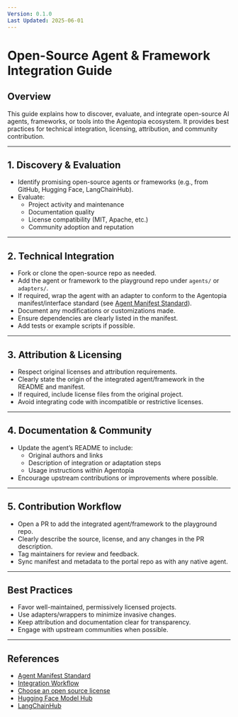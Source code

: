 ```yaml
---
Version: 0.1.0
Last Updated: 2025-06-01
---
```


# Open-Source Agent & Framework Integration Guide

## Overview

This guide explains how to discover, evaluate, and integrate open-source AI agents, frameworks, or tools into the Agentopia ecosystem. It provides best practices for technical integration, licensing, attribution, and community contribution.

---

## 1. Discovery & Evaluation
- Identify promising open-source agents or frameworks (e.g., from GitHub, Hugging Face, LangChainHub).
- Evaluate:
  - Project activity and maintenance
  - Documentation quality
  - License compatibility (MIT, Apache, etc.)
  - Community adoption and reputation

---

## 2. Technical Integration
- Fork or clone the open-source repo as needed.
- Add the agent or framework to the playground repo under `agents/` or `adapters/`.
- If required, wrap the agent with an adapter to conform to the Agentopia manifest/interface standard (see [Agent Manifest Standard](./agent-manifest.md)).
- Document any modifications or customizations made.
- Ensure dependencies are clearly listed in the manifest.
- Add tests or example scripts if possible.

---

## 3. Attribution & Licensing
- Respect original licenses and attribution requirements.
- Clearly state the origin of the integrated agent/framework in the README and manifest.
- If required, include license files from the original project.
- Avoid integrating code with incompatible or restrictive licenses.

---

## 4. Documentation & Community
- Update the agent’s README to include:
  - Original authors and links
  - Description of integration or adaptation steps
  - Usage instructions within Agentopia
- Encourage upstream contributions or improvements where possible.

---

## 5. Contribution Workflow
- Open a PR to add the integrated agent/framework to the playground repo.
- Clearly describe the source, license, and any changes in the PR description.
- Tag maintainers for review and feedback.
- Sync manifest and metadata to the portal repo as with any native agent.

---

## Best Practices
- Favor well-maintained, permissively licensed projects.
- Use adapters/wrappers to minimize invasive changes.
- Keep attribution and documentation clear for transparency.
- Engage with upstream communities when possible.

---

## References
- [Agent Manifest Standard](./agent-manifest.md)
- [Integration Workflow](./integration-workflow.md)
- [Choose an open source license](https://choosealicense.com/)
- [Hugging Face Model Hub](https://huggingface.co/models)
- [LangChainHub](https://smith.langchain.com/hub)
